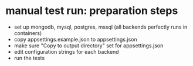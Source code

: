 # manual test run: preparation steps
- set up mongodb, mysql, postgres, mssql (all backends perfectly runs in containers)
- copy appsettings.example.json to appsettings.json
- make sure "Copy to output directory" set for appsettings.json 
- edit configuration strings for each backend
- run the tests
